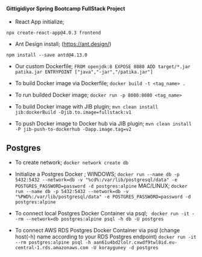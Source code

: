 #### Gittigidiyor Spring Bootcamp FullStack Project

* React App initialize;

`npx create-react-app@4.0.3 frontend`

* Ant Design install; (https://ant.design/)

`npm install --save antd@4.13.0`

* Our custom Dockerfile;
`FROM openjdk:8
  EXPOSE 8080
  ADD target/*.jar patika.jar
  ENTRYPOINT ["java","-jar","/patika.jar"]`
  
* To build Docker image via Dockerfile; `docker build -t <tag_name> .`
* To run builded Docker image; `docker run -p 8080:8080 <tag_name>`

* To build Docker image with JIB plugin; `mvn clean install jib:dockerBuild -Djib.to.image=fullstack:v1`
* To push Docker image to Docker hub via JIB plugin; `mvn clean install -P jib-push-to-dockerhub -Dapp.image.tag=v2`

## Postgres 
* To create network; 
  `docker network create db`
* Initialize a Postgres Docker ; 
  WINDOWS;
  `docker run --name db -p 5432:5432 --network=db -v "%cd%:/var/lib/postgresql/data" -e POSTGRES_PASSWORD=password -d postgres:alpine`
  MAC/LINUX;
  `docker run --name db -p 5432:5432 --network=db -v "%PWD%:/var/lib/postgresql/data" -e POSTGRES_PASSWORD=password -d postgres:alpine`

* To connect local Postgres Docker Container via psql; 
` docker run -it --rm --network=db postgres:alpine psql -h db -U postgres`
  
* To connect AWS RDS Postgres Docker Container via psql (change host(-h) name according to your RDS Postgres endpoint)
`docker run -it --rm postgres:alpine psql -h aan61u4bd2lolr.cxwdf9twl8id.eu-central-1.rds.amazonaws.com -U korayguney -d postgres`